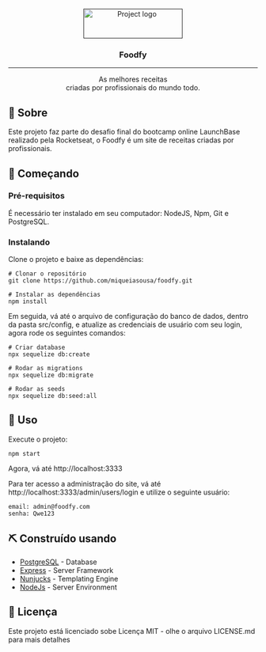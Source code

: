 <p align="center">
  <a href="" rel="noopener">
 <img width=200px height=60px src="https://i.imgur.com/gdRBzDd.png" alt="Project logo"></a>
</p>

<h3 align="center">Foodfy</h3>

---

<p align="center"> As melhores receitas
    <br> 
    criadas por profissionais do mundo todo.
</p>

## 🧐 Sobre

Este projeto faz parte do desafio final do bootcamp online LaunchBase realizado pela Rocketseat, o Foodfy é um site de receitas criadas por profissionais.

## 🏁 Começando

### Pré-requisitos

É necessário ter instalado em seu computador: NodeJS, Npm, Git e PostgreSQL.

### Instalando

Clone o projeto e baixe as dependências:

```
# Clonar o repositório
git clone https://github.com/miqueiasousa/foodfy.git

# Instalar as dependências
npm install
```

Em seguida, vá até o arquivo de configuração do banco de dados, dentro da pasta src/config, e atualize as credenciais de usuário com seu login, agora rode os seguintes comandos:

```
# Criar database
npx sequelize db:create

# Rodar as migrations
npx sequelize db:migrate

# Rodar as seeds
npx sequelize db:seed:all
```

## 🎈 Uso

Execute o projeto:

```
npm start
```

Agora, vá até http://localhost:3333

Para ter acesso a administração do site, vá até http://localhost:3333/admin/users/login e utilize o seguinte usuário:

```
email: admin@foodfy.com
senha: Qwe123
```

## ⛏️ Construído usando

- [PostgreSQL](https://www.postgresql.org/) - Database
- [Express](https://expressjs.com/) - Server Framework
- [Nunjucks](https://mozilla.github.io/nunjucks/) - Templating Engine
- [NodeJs](https://nodejs.org/en/) - Server Environment

## 📝 Licença

Este projeto está licenciado sobe Licença MIT - olhe o arquivo LICENSE.md para mais detalhes
